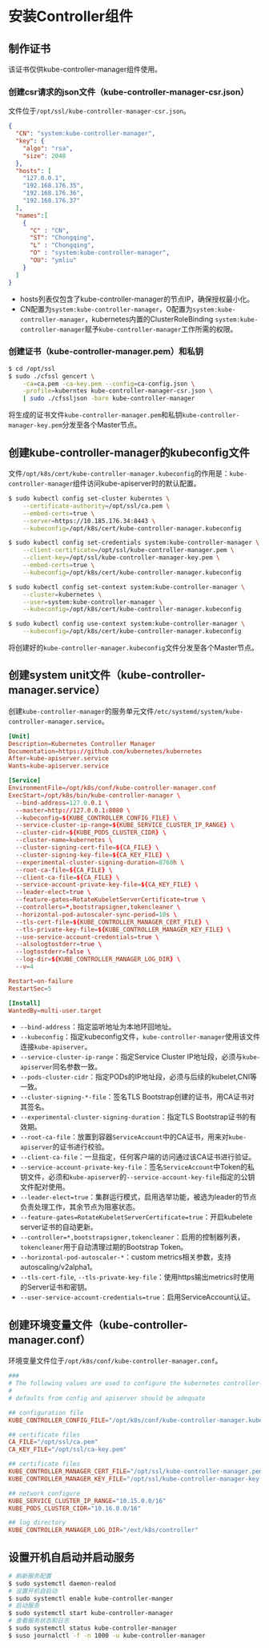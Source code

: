 # 安装Controller组件

## 制作证书

该证书仅供kube-controller-manager组件使用。

### 创建csr请求的json文件（kube-controller-manager-csr.json）

文件位于`/opt/ssl/kube-controller-manager-csr.json`。

```json
{
  "CN": "system:kube-controller-manager",
  "key": {
    "algo": "rsa",
    "size": 2048
  },
  "hosts": [
    "127.0.0.1",
    "192.168.176.35",
    "192.168.176.36",
    "192.168.176.37"
  ],
  "names":[
    {
      "C" : "CN",
      "ST": "Chongqing",
      "L" : "Chongqing",
      "O" : "system:kube-controller-manager",
      "OU": "ymliu"
    }
  ]
}
```

- hosts列表仅包含了kube-controller-manager的节点IP，确保授权最小化。
- CN配置为`system:kube-controller-manager`，O配置为`system:kube-controller-manager`，kubernetes内置的ClusterRoleBinding `system:kube-controller-manager`赋予`kube-controller-manager`工作所需的权限。

### 创建证书（kube-controller-manager.pem）和私钥

```bash
$ cd /opt/ssl
$ sudo ./cfssl gencert \
    -ca=ca.pem -ca-key.pem --config=ca-config.json \
    -profile=kuberntes kube-controller-manager-csr.json \
    | sudo ./cfssljson -bare kube-controller-manager
```

将生成的证书文件`kube-controller-manager.pem`和私钥`kube-controller-manager-key.pem`分发至各个Master节点。

## 创建kube-controller-manager的kubeconfig文件

文件`/opt/k8s/cert/kube-controller-manager.kubeconfig`的作用是：`kube-controller-manager`组件访问kube-apiserver时的默认配置。

```bash
$ sudo kubectl config set-cluster kuberntes \
    --certificate-authority=/opt/ssl/ca.pem \
    --embed-certs=true \
    --server=https://10.185.176.34:8443 \
    --kubeconfig=/opt/k8s/cert/kube-controller-manager.kubeconfig

$ sudo kubectl config set-credentials system:kube-controller-manager \
    --client-certificate=/opt/ssl/kube-controller-manager.pem \
    --client-key=/opt/ssl/kube-controller-manager-key.pem \
    --embed-certs=true \
    --kubeconfig=/opt/k8s/cert/kube-controller-manager.kubeconfig

$ sudo kubectl config set-context system:kube-controller-manager \
    --cluster=kubernetes \
    --user=system:kube-controller-manager \
    --kubeconfig=/opt/k8s/cert/kube-controller-manager.kubeconfig

$ sudo kubectl config use-context system:kube-controller-manager \
    --kubeconfig=/opt/k8s/cert/kube-controller-manager.kubeconfig
```

将创建好的`kube-controller-manager.kubeconfig`文件分发至各个Master节点。

## 创建system unit文件（kube-controller-manager.service）

创建`kube-controller-manager`的服务单元文件`/etc/systemd/system/kube-controller-manager.service`。

```conf
[Unit]
Description=Kubernetes Controller Manager
Documentation=https://github.com/kubernetes/kubernetes
After=kube-apiserver.service
Wants=kube-apiserver.service

[Service]
EnvironmentFile=/opt/k8s/conf/kube-controller-manager.conf
ExecStart=/opt/k8s/bin/kube-controller-manager \
  --bind-address=127.0.0.1 \
  --master=http://127.0.0.1:8080 \
  --kubeconfig=${KUBE_CONTROLLER_CONFIG_FILE} \
  --service-cluster-ip-range=${KUBE_SERVICE_CLUSTER_IP_RANGE} \
  --cluster-cidr=${KUBE_PODS_CLUSTER_CIDR} \
  --cluster-name=kubernetes \
  --cluster-signing-cert-file=${CA_FILE} \
  --cluster-signing-key-file=${CA_KEY_FILE} \
  --experimental-cluster-signing-duration=8760h \
  --root-ca-file=${CA_FILE} \
  --client-ca-file=${CA_FILE} \
  --service-account-private-key-file=${CA_KEY_FILE} \
  --leader-elect=true \
  --feature-gates=RotateKubeletServerCertificate=true \
  --controllers=*,bootstrapsigner,tokencleaner \
  --horizontal-pod-autoscaler-sync-period=10s \
  --tls-cert-file=${KUBE_CONTROLLER_MANAGER_CERT_FILE} \
  --tls-private-key-file=${KUBE_CONTROLLER_MANAGER_KEY_FILE} \
  --use-service-account-credentials=true \
  --alsologtostderr=true \
  --logtostderr=false \
  --log-dir=${KUBE_CONTROLLER_MANAGER_LOG_DIR} \
  --v=4

Restart=on-failure
RestartSec=5

[Install]
WantedBy=multi-user.target
```

- `--bind-address`：指定监听地址为本地环回地址。
- `--kubeconfig`：指定kubeconfig文件，`kube-controller-manager`使用该文件连接`kube-apiserver`。
- `--service-cluster-ip-range`：指定Service Cluster IP地址段，必须与`kube-apiserver`同名参数一致。
- `--pods-cluster-cidr`：指定PODs的IP地址段，必须与后续的kubelet,CNI等一致。
- `--cluster-signing-*-file`：签名TLS Bootstrap创建的证书，用CA证书对其签名。
- `--experimental-cluster-signing-duration`：指定TLS Bootstrap证书的有效期。
- `--root-ca-file`：放置到容器`ServiceAccount`中的CA证书，用来对`kube-apiserver`的证书进行校验。
- `--client-ca-file`：一旦指定，任何客户端的访问通过该CA证书进行验证。
- `--service-account-private-key-file`：签名`ServiceAccount`中Token的私钥文件，必须和`kube-apiserver`的`--service-account-key-file`指定的公钥文件配对使用。
- `--leader-elect=true`：集群运行模式，启用选举功能，被选为leader的节点负责处理工作，其余节点为阻塞状态。
- `--feature-gates=RotateKubeletServerCertificate=true`：开启kubelete server证书的自动更新。
- `--controller=*,bootstrapsigner,tokencleaner`：启用的控制器列表，`tokencleaner`用于自动清理过期的Bootstrap Token。
- `--horizontal-pod-autoscaler-*`：custom metrics相关参数，支持autoscaling/v2alpha1。
- `--tls-cert-file`, `--tls-private-key-file`：使用https输出metrics时使用的Server证书和密钥。
- `--user-service-account-credentials=true`：启用ServiceAccount认证。

## 创建环境变量文件（kube-controller-manager.conf）

环境变量文件位于`/opt/k8s/conf/kube-controller-manager.conf`。

```conf
###
# The following values are used to configure the kubernetes controller-Manager
#
# defaults from config and apiserver should be adequate

## configuration file
KUBE_CONTROLLER_CONFIG_FILE="/opt/k8s/conf/kube-controller-manager.kubeconfig"

## certificate files
CA_FILE="/opt/ssl/ca.pem"
CA_KEY_FILE="/opt/ssl/ca-key.pem"

## certificate files
KUBE_CONTROLLER_MANAGER_CERT_FILE="/opt/ssl/kube-controller-manager.pem"
KUBE_CONTROLLER_MANAGER_KEY_FILE="/opt/ssl/kube-controller-manager-key.pem"

## network configure
KUBE_SERVICE_CLUSTER_IP_RANGE="10.15.0.0/16"
KUBE_PODS_CLUSTER_CIDR="10.16.0.0/16"

## log directory
KUBE_CONTROLLER_MANAGER_LOG_DIR="/ext/k8s/controller"
```

## 设置开机自启动并启动服务

```bash
# 刷新服务配置
$ sudo systemctl daemon-realod
# 设置开机自启动
$ sudo systemctl enable kube-controller-manger
# 启动服务
$ sudo systemctl start kube-controller-manager
# 查看服务状态和日志
$ sudo systemctl status kube-controller-manager
$ suso journalctl -f -n 1000 -u kube-controller-manager
```
